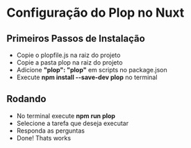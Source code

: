 # Configuração do Plop no Nuxt

## Primeiros Passos de Instalação

- Copie o plopfile.js na raiz do projeto
- Copie a pasta plop na raiz do projeto
- Adicione <strong>"plop": "plop"</strong> em scripts no package.json
- Execute <strong>npm install --save-dev plop</strong> no terminal

## Rodando

- No terminal execute <strong>npm run plop</strong>
- Selecione a tarefa que deseja executar
- Responda as perguntas
- Done! Thats works
